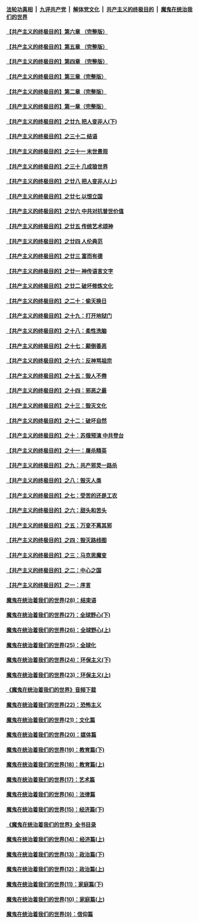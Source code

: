 ####  [法轮功真相](../../../../basic/blob/master/README.md?t=06011801) &nbsp;|&nbsp; [九评共产党](../../../../9ping.md/blob/master/README.md?t=06011801) &nbsp;|&nbsp; [解体党文化](../../../../jtdwh.md/blob/master/README.md?t=06011801)  &nbsp;|&nbsp; [共产主义的终极目的](../../../../gczydzjmd.md/blob/master/README.md?t=06011801) &nbsp;|&nbsp; [魔鬼在统治我们的世界](../../../../mgztzwmdsj.md/blob/master/README.md?t=06011801) 

#### [【共产主义的终极目的】第六章 （完整版）](../pages/nsc422/n11428913.md?t=06011801) 

#### [【共产主义的终极目的】第五章 （完整版）](../pages/nsc422/n11428912.md?t=06011801) 

#### [【共产主义的终极目的】第四章 （完整版）](../pages/nsc422/n11428907.md?t=06011801) 

#### [【共产主义的终极目的】第三章（完整版）](../pages/nsc422/n11428848.md?t=06011801) 

#### [【共产主义的终极目的】第二章（完整版）](../pages/nsc422/n11428831.md?t=06011801) 

#### [【共产主义的终极目的】第一章（完整版）](../pages/nsc422/n11417651.md?t=06011801) 

#### [【共产主义的终极目的】之廿九 把人变非人(下)](../pages/nsc422/n11344140.md?t=06011801) 

#### [【共产主义的终极目的】之三十二 结语](../pages/nsc422/n11360535.md?t=06011801) 

#### [【共产主义的终极目的】之三十一 末世景观](../pages/nsc422/n11351129.md?t=06011801) 

#### [【共产主义的终极目的】之三十 几成狼世界](../pages/nsc422/n11348280.md?t=06011801) 

#### [【共产主义的终极目的】之廿八 把人变非人(上)](../pages/nsc422/n11340492.md?t=06011801) 

#### [【共产主义的终极目的】之廿七 以恨立国](../pages/nsc422/n11336944.md?t=06011801) 

#### [【共产主义的终极目的】之廿六 中共对抗普世价值](../pages/nsc422/n11324785.md?t=06011801) 

#### [【共产主义的终极目的】之廿五 传统艺术颂神](../pages/nsc422/n11296396.md?t=06011801) 

#### [【共产主义的终极目的】之廿四 人伦典范](../pages/nsc422/n11296397.md?t=06011801) 

#### [【共产主义的终极目的】之廿三 富而有德](../pages/nsc422/n11283598.md?t=06011801) 

#### [【共产主义的终极目的】之廿一 神传语言文字](../pages/nsc422/n11263265.md?t=06011801) 

#### [【共产主义的终极目的】之廿二 破坏修炼文化](../pages/nsc422/n11245728.md?t=06011801) 

#### [【共产主义的终极目的】之二十：偷天换日](../pages/nsc422/n11238846.md?t=06011801) 

#### [【共产主义的终极目的】之十九：打开地狱门](../pages/nsc422/n11206376.md?t=06011801) 

#### [【共产主义的终极目的】之十八：柔性洗脑](../pages/nsc422/n11199994.md?t=06011801) 

#### [【共产主义的终极目的】之十七：颠倒善恶](../pages/nsc422/n11179782.md?t=06011801) 

#### [【共产主义的终极目的】之十六：反神骂祖宗](../pages/nsc422/n11166798.md?t=06011801) 

#### [【共产主义的终极目的】之十五：毁人不倦](../pages/nsc422/n11166792.md?t=06011801) 

#### [【共产主义的终极目的】之十四：邪恶之最](../pages/nsc422/n11150249.md?t=06011801) 

#### [【共产主义的终极目的】之十三：毁灭文化](../pages/nsc422/n11135227.md?t=06011801) 

#### [【共产主义的终极目的】之十二：破坏自然](../pages/nsc422/n11135214.md?t=06011801) 

#### [【共产主义的终极目的】之十：苏俄预演 中共登台](../pages/nsc422/n11118424.md?t=06011801) 

#### [【共产主义的终极目的】之十一：屠杀精英](../pages/nsc422/n11118442.md?t=06011801) 

#### [【共产主义的终极目的】之九：共产邪灵一路杀](../pages/nsc422/n11114139.md?t=06011801) 

#### [【共产主义的终极目的】之八：毁灭人类](../pages/nsc422/n11108503.md?t=06011801) 

#### [【共产主义的终极目的】之七：受苦的还是工农](../pages/nsc422/n11101809.md?t=06011801) 

#### [【共产主义的终极目的】之六：甜头和苦头](../pages/nsc422/n11096971.md?t=06011801) 

#### [【共产主义的终极目的】之五：万变不离其邪](../pages/nsc422/n11091285.md?t=06011801) 

#### [【共产主义的终极目的】之四：毁灭路线图](../pages/nsc422/n11086284.md?t=06011801) 

#### [【共产主义的终极目的】之三：马克思魔变](../pages/nsc422/n11061941.md?t=06011801) 

#### [【共产主义的终极目的】之二：中心之国](../pages/nsc422/n11047728.md?t=06011801) 

#### [【共产主义的终极目的】之一：序言](../pages/nsc422/n11086077.md?t=06011801) 

#### [魔鬼在统治着我们的世界(28)：结束语](../pages/nsc422/n10936246.md?t=06011801) 

#### [魔鬼在统治着我们的世界(27)：全球野心(下)](../pages/nsc422/n10928319.md?t=06011801) 

#### [魔鬼在统治着我们的世界(26)：全球野心(上)](../pages/nsc422/n10900318.md?t=06011801) 

#### [魔鬼在统治着我们的世界(25)：全球化](../pages/nsc422/n10788205.md?t=06011801) 

#### [魔鬼在统治着我们的世界(24)：环保主义(下)](../pages/nsc422/n10695307.md?t=06011801) 

#### [魔鬼在统治着我们的世界(23)：环保主义(上)](../pages/nsc422/n10688613.md?t=06011801) 

#### [《魔鬼在统治着我们的世界》音频下载](../pages/nsc422/n10635553.md?t=06011801) 

#### [魔鬼在统治着我们的世界(22)：恐怖主义](../pages/nsc422/n10614727.md?t=06011801) 

#### [魔鬼在统治着我们的世界(21)：文化篇](../pages/nsc422/n10597706.md?t=06011801) 

#### [魔鬼在统治着我们的世界(20)：媒体篇](../pages/nsc422/n10586579.md?t=06011801) 

#### [魔鬼在统治着我们的世界(19)：教育篇(下)](../pages/nsc422/n10564808.md?t=06011801) 

#### [魔鬼在统治着我们的世界(18)：教育篇(上)](../pages/nsc422/n10526970.md?t=06011801) 

#### [魔鬼在统治着我们的世界(17)：艺术篇](../pages/nsc422/n10499093.md?t=06011801) 

#### [魔鬼在统治着我们的世界(16)：法律篇](../pages/nsc422/n10485969.md?t=06011801) 

#### [魔鬼在统治着我们的世界(15)：经济篇(下)](../pages/nsc422/n10469975.md?t=06011801) 

#### [《魔鬼在统治着我们的世界》全书目录](../pages/nsc422/n10464261.md?t=06011801) 

#### [魔鬼在统治着我们的世界(14)：经济篇(上)](../pages/nsc422/n10457370.md?t=06011801) 

#### [魔鬼在统治着我们的世界(13)：政治篇(下)](../pages/nsc422/n10448270.md?t=06011801) 

#### [魔鬼在统治着我们的世界(12)：政治篇(上)](../pages/nsc422/n10444576.md?t=06011801) 

#### [魔鬼在统治着我们的世界(11)：家庭篇(下)](../pages/nsc422/n10440961.md?t=06011801) 

#### [魔鬼在统治着我们的世界(10)：家庭篇(上)](../pages/nsc422/n10435448.md?t=06011801) 

#### [魔鬼在统治着我们的世界(9)：信仰篇](../pages/nsc422/n10432159.md?t=06011801) 

